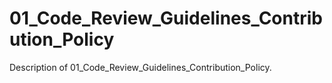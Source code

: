 # 01_Code_Review_Guidelines_Contribution_Policy

Description of 01_Code_Review_Guidelines_Contribution_Policy.